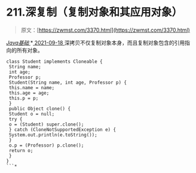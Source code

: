 <!--yml
category: 未分类
date: 0001-01-01 00:00:00
-->

# 211.深复制（复制对象和其应用对象）

> 原文：[https://zwmst.com/3370.html](https://zwmst.com/3370.html)

   [ *Java基础* ](https://zwmst.com/java%e5%9f%ba%e7%a1%80)*[ <time datetime="2021-09-18T09:54:40+08:00"> 2021-09-18 </time> ](https://zwmst.com/3370.html)  深拷贝不仅复制对象本身，而且复制对象包含的引用指向的所有对象。

```
class Student implements Cloneable {
 String name;
 int age;
 Professor p;
 Student(String name, int age, Professor p) {
 this.name = name;
 this.age = age;
 this.p = p;
 }
 public Object clone() {
 Student o = null;
 try {
 o = (Student) super.clone();
 } catch (CloneNotSupportedException e) {
 System.out.println(e.toString());
 }
 o.p = (Professor) p.clone();
 return o;
 }
}
```*